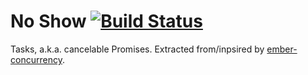 # No Show [![Build Status](https://travis-ci.com/tildeio/no-show.svg?token=gq3BNjgKU6A1RUgdMPPP&branch=master)](https://travis-ci.com/tildeio/no-show)

Tasks, a.k.a. cancelable Promises. Extracted from/inpsired by [ember-concurrency](http://ember-concurrency.com).
